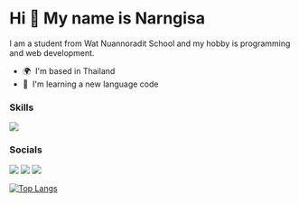 Hi 👋 My name is Narngisa
=========================

I am a student from Wat Nuannoradit School and my hobby is programming and web development.

* 🌍  I'm based in Thailand
* 🧠  I'm learning a new language code

### Skills

<p align="left">
<a href="https://skillicons.dev"><img src="https://skillicons.dev/icons?i=py,js,ts,react,next,tailwindcss,nodejs" /></a>
</p>


### Socials

<p align="left">
<a href="https://discord.com/users/Narngisa"><img src="https://skillicons.dev/icons?i=discord" /></a>
<a href="https://www.x.com/Narngisa"><img src="https://skillicons.dev/icons?i=twitter" /></a>
<a href="https://www.github.com/Narngisalnw"><img src="https://skillicons.dev/icons?i=github" /></a>
</p>

[![Top Langs](https://github-readme-stats.vercel.app/api/top-langs/?username=narngisalnw&layout=compact&theme=dark)](https://github.com/anuraghazra/github-readme-stats)
